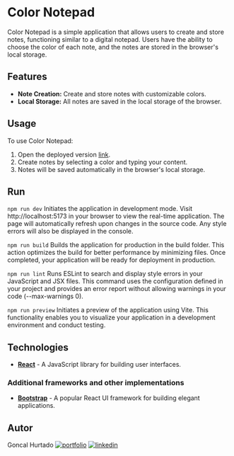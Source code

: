 # Color Notepad

Color Notepad is a simple application that allows users to create and store notes, functioning similar to a digital notepad. Users have the ability to choose the color of each note, and the notes are stored in the browser's local storage.

## Features

- **Note Creation:** Create and store notes with customizable colors.
- **Local Storage:** All notes are saved in the local storage of the browser.

## Usage

To use Color Notepad:
1. Open the deployed version [link](https://color-notepad.netlify.app).
2. Create notes by selecting a color and typing your content.
3. Notes will be saved automatically in the browser's local storage.

## Run
`npm run dev`
Initiates the application in development mode. Visit http://localhost:5173 in your browser to view the real-time application. The page will automatically refresh upon changes in the source code. Any style errors will also be displayed in the console.

`npm run build`
Builds the application for production in the build folder. This action optimizes the build for better performance by minimizing files. Once completed, your application will be ready for deployment in production.

`npm run lint`
Runs ESLint to search and display style errors in your JavaScript and JSX files. This command uses the configuration defined in your project and provides an error report without allowing warnings in your code (--max-warnings 0).

`npm run preview`
Initiates a preview of the application using Vite. This functionality enables you to visualize your application in a development environment and conduct testing.

## Technologies
* [**React**](https://es.react.dev/) - A JavaScript library for building user interfaces.

### Additional frameworks and other implementations
* [**Bootstrap**](https://getbootstrap.com/) - A popular React UI framework for building elegant applications.


## Autor

Goncal Hurtado [![portfolio](https://img.shields.io/badge/my_portfolio-000?style=for-the-badge&logo=ko-fi&logoColor=white)](https://goncalhurtado.dev) [![linkedin](https://img.shields.io/badge/linkedin-0A66C2?style=for-the-badge&logo=linkedin&logoColor=white)](https://www.linkedin.com/)
